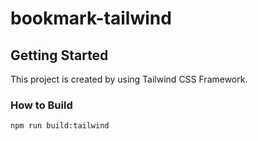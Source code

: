 # bookmark-tailwind

<!-- GETTING STARTED -->
## Getting Started
This project is created by using Tailwind CSS Framework.

### How to Build
  ```sh
  npm run build:tailwind
  ```
